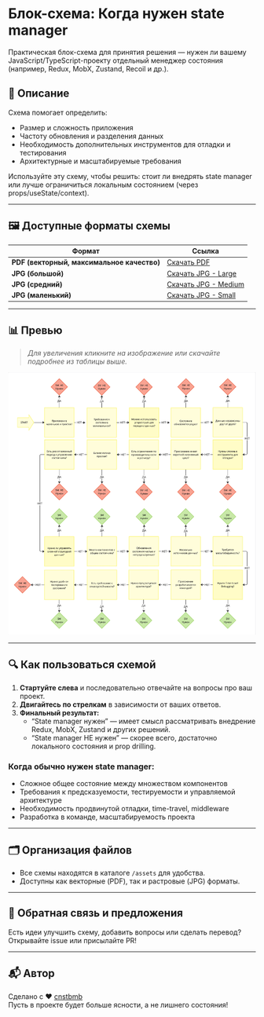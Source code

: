 # Блок-схема: Когда нужен state manager

Практическая блок-схема для принятия решения — нужен ли вашему JavaScript/TypeScript-проекту отдельный менеджер состояния (например, Redux, MobX, Zustand, Recoil и др.).

## 📜 Описание

Схема помогает определить:
- Размер и сложность приложения
- Частоту обновления и разделения данных
- Необходимость дополнительных инструментов для отладки и тестирования
- Архитектурные и масштабируемые требования

Используйте эту схему, чтобы решить: стоит ли внедрять state manager или лучше ограничиться локальным состоянием (через props/useState/context).

---

## 🖼️ Доступные форматы схемы

| Формат            | Ссылка                                                                                                                                                  |
|-------------------|---------------------------------------------------------------------------------------------------------------------------------------------------------|
| **PDF (векторный, максимальное качество)** | [Скачать PDF](https://github.com/cnstbmb/state-managers-presentation/raw/refs/heads/master/assets/state-manager-decision-flowchart/vector.jpg)               |
| **JPG (большой)**  | [Скачать JPG - Large](https://github.com/cnstbmb/state-managers-presentation/raw/refs/heads/master/assets/state-manager-decision-flowchart/large.jpg)   |
| **JPG (средний)**  | [Скачать JPG - Medium](https://github.com/cnstbmb/state-managers-presentation/raw/refs/heads/master/assets/state-manager-decision-flowchart/medium.jpg) |
| **JPG (маленький)**| [Скачать JPG - Small](https://github.com/cnstbmb/state-managers-presentation/raw/refs/heads/master/assets/state-manager-decision-flowchart/small.jpg)   |

---

## 📊 Превью

> _Для увеличения кликните на изображение или скачайте подробнее из таблицы выше._

[![State Manager Decision Flowchart](https://github.com/cnstbmb/state-managers-presentation/raw/refs/heads/master/assets/state-manager-decision-flowchart/medium.jpg)](https://github.com/cnstbmb/state-managers-presentation/raw/refs/heads/master/assets/state-manager-decision-flowchart/large.jpg)

---

## 🔍 Как пользоваться схемой

1. **Стартуйте слева** и последовательно отвечайте на вопросы про ваш проект.
2. **Двигайтесь по стрелкам** в зависимости от ваших ответов.
3. **Финальный результат:**
    - “State manager нужен” — имеет смысл рассматривать внедрение Redux, MobX, Zustand и других решений.
    - “State manager НЕ нужен” — скорее всего, достаточно локального состояния и prop drilling.

### Когда обычно нужен state manager:
- Сложное общее состояние между множеством компонентов
- Требования к предсказуемости, тестируемости и управляемой архитектуре
- Необходимость продвинутой отладки, time-travel, middleware
- Разработка в команде, масштабируемость проекта

---

## 🗂️ Организация файлов

- Все схемы находятся в каталоге `/assets` для удобства.
- Доступны как векторные (PDF), так и растровые (JPG) форматы.

---

## 💬 Обратная связь и предложения

Есть идеи улучшить схему, добавить вопросы или сделать перевод?  
Открывайте issue или присылайте PR!

---

## 📬 Автор

Сделано с ❤️ [cnstbmb](https://github.com/cnstbmb)  
Пусть в проекте будет больше ясности, а не лишнего состояния!
